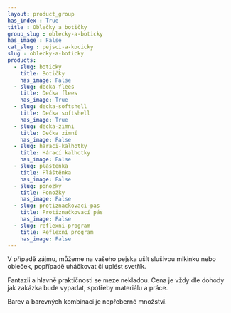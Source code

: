 ```yaml
---
layout: product_group
has_index : True
title : Oblečky a botičky
group_slug : oblecky-a-boticky
has_image : False
cat_slug : pejsci-a-kocicky
slug : oblecky-a-boticky
products:
  - slug: boticky
    title: Botičky
    has_image: False
  - slug: decka-flees
    title: Dečka flees
    has_image: True
  - slug: decka-softshell
    title: Dečka softshell
    has_image: True
  - slug: decka-zimni
    title: Dečka zimní
    has_image: False
  - slug: haraci-kalhotky
    title: Hárací kalhotky
    has_image: False
  - slug: plastenka
    title: Pláštěnka
    has_image: False
  - slug: ponozky
    title: Ponožky
    has_image: False
  - slug: protiznackovaci-pas
    title: Protiznačkovací pás
    has_image: False
  - slug: reflexni-program
    title: Reflexní program
    has_image: False
---
```


V případě zájmu, můžeme na vašeho pejska ušít slušivou mikinku nebo obleček, popřípadě uháčkovat či uplést svetřík.

Fantazii a hlavně praktičnosti se meze nekladou. Cena je vždy dle dohody jak zakázka bude vypadat, spotřeby materiálu a práce.

Barev a barevných kombinací je nepřeberné množství.
